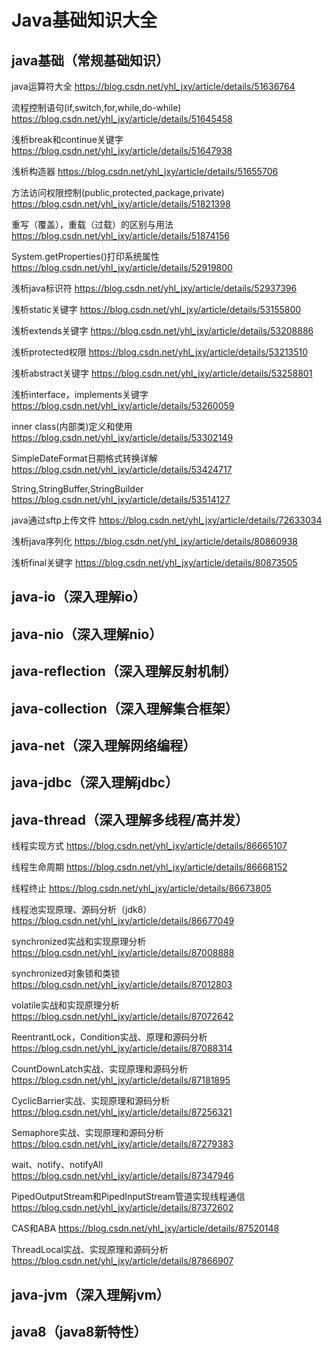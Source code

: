 # Java基础知识大全
           
## java基础（常规基础知识）

java运算符大全 https://blog.csdn.net/yhl_jxy/article/details/51636764

流程控制语句(if,switch,for,while,do-while) https://blog.csdn.net/yhl_jxy/article/details/51645458

浅析break和continue关键字 https://blog.csdn.net/yhl_jxy/article/details/51647938

浅析构造器 https://blog.csdn.net/yhl_jxy/article/details/51655706

方法访问权限控制(public,protected,package,private) https://blog.csdn.net/yhl_jxy/article/details/51821398

重写（覆盖），重载（过载）的区别与用法 https://blog.csdn.net/yhl_jxy/article/details/51874156

System.getProperties()打印系统属性 https://blog.csdn.net/yhl_jxy/article/details/52919800

浅析java标识符 https://blog.csdn.net/yhl_jxy/article/details/52937396

浅析static关键字 https://blog.csdn.net/yhl_jxy/article/details/53155800

浅析extends关键字 https://blog.csdn.net/yhl_jxy/article/details/53208886

浅析protected权限 https://blog.csdn.net/yhl_jxy/article/details/53213510

浅析abstract关键字 https://blog.csdn.net/yhl_jxy/article/details/53258801

浅析interface，implements关键字 https://blog.csdn.net/yhl_jxy/article/details/53260059

inner class(内部类)定义和使用 https://blog.csdn.net/yhl_jxy/article/details/53302149

SimpleDateFormat日期格式转换详解 https://blog.csdn.net/yhl_jxy/article/details/53424717

String,StringBuffer,StringBuilder https://blog.csdn.net/yhl_jxy/article/details/53514127

java通过sftp上传文件 https://blog.csdn.net/yhl_jxy/article/details/72633034

浅析java序列化 https://blog.csdn.net/yhl_jxy/article/details/80860938

浅析final关键字 https://blog.csdn.net/yhl_jxy/article/details/80873505


## java-io（深入理解io） 

## java-nio（深入理解nio）    

## java-reflection（深入理解反射机制）

## java-collection（深入理解集合框架）

## java-net（深入理解网络编程）  

## java-jdbc（深入理解jdbc）

## java-thread（深入理解多线程/高并发）

线程实现方式 https://blog.csdn.net/yhl_jxy/article/details/86665107

线程生命周期 https://blog.csdn.net/yhl_jxy/article/details/86668152

线程终止 https://blog.csdn.net/yhl_jxy/article/details/86673805

线程池实现原理、源码分析（jdk8）https://blog.csdn.net/yhl_jxy/article/details/86677049

synchronized实战和实现原理分析 https://blog.csdn.net/yhl_jxy/article/details/87008888

synchronized对象锁和类锁 https://blog.csdn.net/yhl_jxy/article/details/87012803

volatile实战和实现原理分析 https://blog.csdn.net/yhl_jxy/article/details/87072642

ReentrantLock，Condition实战、原理和源码分析 https://blog.csdn.net/yhl_jxy/article/details/87088314

CountDownLatch实战、实现原理和源码分析 https://blog.csdn.net/yhl_jxy/article/details/87181895

CyclicBarrier实战、实现原理和源码分析 https://blog.csdn.net/yhl_jxy/article/details/87256321

Semaphore实战、实现原理和源码分析 https://blog.csdn.net/yhl_jxy/article/details/87279383

wait、notify、notifyAll https://blog.csdn.net/yhl_jxy/article/details/87347946

PipedOutputStream和PipedInputStream管道实现线程通信 https://blog.csdn.net/yhl_jxy/article/details/87372602

CAS和ABA https://blog.csdn.net/yhl_jxy/article/details/87520148

ThreadLocal实战、实现原理和源码分析 https://blog.csdn.net/yhl_jxy/article/details/87866907

## java-jvm（深入理解jvm）

## java8（java8新特性）


